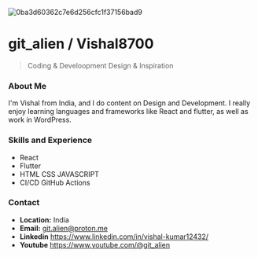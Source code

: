 
![0ba3d60362c7e6d256cfc1f37156bad9](https://github.com/user-attachments/assets/a5ba2480-eefa-46f8-863e-509d2c0172c5)

# git_alien / Vishal8700

> Coding & Develoopment
> Design & Inspiration  

### About Me
I'm Vishal from India, and I do content on Design and Development. I really enjoy learning languages and frameworks like React and flutter, as well as work in WordPress.

### Skills and Experience
- React
- Flutter
- HTML CSS JAVASCRIPT
- CI/CD GitHub Actions



### Contact
- **Location:** India
- **Email:** git.alien@proton.me
- **Linkedin** https://www.linkedin.com/in/vishal-kumar12432/
- **Youtube** https://www.youtube.com/@git_alien
  
